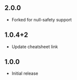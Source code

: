 ## 2.0.0
- Forked for null-safety support

## 1.0.4+2
- Update cheatsheet link

## 1.0.0
- Initial release
